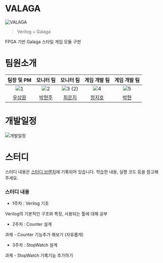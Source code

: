# VALAGA
![VALAGA](https://github.com/user-attachments/assets/d5f2dd99-bbe4-4bc5-9880-9646f3e09e16)
>Verilog + Galaga

FPGA 기반 Galaga 스타일 게임 모듈 구현

# 팀원소개
|팀장 및 PM|모니터 팀|모니터 팀|게임 개발 팀|게임 개발 팀|
|:---:|:---:|:---:|:---:|:--:|
|![1](https://github.com/user-attachments/assets/4bc2a637-6315-448f-9aa7-787b25796d0b)|![2](https://github.com/user-attachments/assets/353d72d6-0793-4037-a421-6f62e656bdba)|![3 (2)](https://github.com/user-attachments/assets/3f66b00f-d81c-4c67-b09b-02172620af12)|![4](https://github.com/user-attachments/assets/07c7495f-bd46-496c-8de5-ae54a6c0a922)|![5](https://github.com/user-attachments/assets/f72157c8-6af1-4dbe-a99d-e50396e33219)|
|[우상원](https://github.com/yuyu0830)|[박현주](https://github.com/hyeonju0925)|[최은지](https://github.com/eunji433)|[정지호](https://github.com/LightningXQ)|[박현](https://github.com/ParkHyeon89)|

# 개발일정
![개발일정](https://github.com/user-attachments/assets/9734bc31-8119-4341-a92c-9b18bec2dd7d)

# 스터디
스터디 내용은 [스터디 브랜치](https://github.com/pknu-wap/2024_2_Verilog/tree/Study)에 기록되어 있습니다.
학습한 내용, 실행 코드 등을 참고해주세요.

### 스터디 내용
- 1주차 : Verilog 기초

Verilog의 기본적인 구조와 특징, 사용되는 툴에 대해 공부
- 2주차 : Counter 설계

과제 - Counter 기능추가 해보기 (자유롭게)
- 3주차 : StopWatch 설계

과제 - StopWatch 기록기능 추가하기
